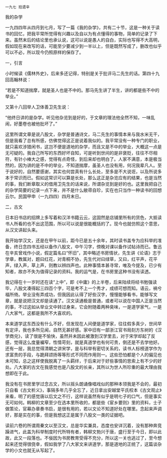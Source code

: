     一九七 拾遗辛 

   我的杂学

   一九四四年从四月到七月，写了一篇《我的杂学》，共有二十节，这是一种关于读书的回忆，把我平常所觉得有兴趣以及自以为有点懂得的事物，简单的记录了下来。虽然末后的结论里也承认说，这可以说是愚人的自白，实际也写得不大高明，假如现在来改写的话，可能至少要减少到一半以上，但是既然写成了，删改也似乎可以不必，所以现今仍照原样的保存了。

   一，引言

   小时候读《儒林外史》，后来多还记得，特别是关于批评马二先生的话。第四十九回高翰林说：

   “若是不知道揣摩，就是圣人也是不中的。那马先生讲了半生，讲的都是些不中的举业。”

   又第十八回举人卫体善卫先生说：

   “他终日讲的是杂学。听见他杂览到是好的，于文章的理法他全然不知，一味乱闹，好墨卷也被他批坏了。”

   这里所谓文章是说八股文，杂学是普通诗文，马二先生的事情本来与我水米无干，但是我看了总有所感，仿佛觉得这正是说着我似的。我平常没有一种专门的职业，就只喜欢涉猎闲书，这岂不便是道地的杂学，而且又是不中的举业，大概这一点是无可疑的。我自己所写的东西好坏自知，可是听到世间的是非褒贬，往往不尽相符，有针小棒大之感，觉得有点奇怪，到后来却也明白了。人家不满意，本是极当然的，因为讲的是不中的举业，不知道揣摩，虽圣人也没有用，何况我辈凡人。至于说好的，自然要感谢，其实也何尝真有什么长处，至多是不大说诳，以及所说多本于常识而已。假如这常识可以算是长处，那么这正是杂览应有的结果，也是当然的事，我们断章取义的借用卫先生的话来说，所谓杂览到是好的也。这里我把自己的杂学简要的记录一点下来，并不是什么敝帚自珍，实在也只当作一种读书的回想云尔。民国甲申（一九四四）四月末日。

   二，古文

   日本旧书店的招牌上多写着和汉洋书籍云云，这固然是店铺里所有的货色，大抵读书人所看的也不出这范围，所以可以说是很能概括的了。现今也就仿照这个意思，从汉文讲起头来。

   我开始学汉文，还是在甲午以前，距今已是五十余年，其时读书盖专为应科举的准备，终日念四书五经以备作八股文，中午习字，傍晚对课以备作试帖诗而已。鲁迅在辛亥曾戏作小说，假定篇名曰“怀旧”，其中略述书房情状，先生讲《论语》志于学章，教属对，题曰红花，对青桐不协，先生代对曰绿草，又曰，红平声，花平声，绿入声，草上声，则教以辨四声也。此种事情本甚寻常，唯及今提及，已少有知者，故亦不失为值得记录的资料。我的运气是，在书房里这种书没有读透。

   我记得在十一岁时还在读“上中”，即《中庸》的上半卷，后来陆续将经书勉强读毕，八股文凑得起三四百个字，可是考不上一个秀才，成绩可想而知。语云，祸兮福所倚。举业没有弄成功，但我因此认得了好些汉字，慢慢能够看书，能够写文章，就是说把汉文却是读通了。汉文读通极是普通，或者可以说在中国人正是当然的事，不过这如从举业文中转过身来，它会附随着两种臭味，一是道学家气，一是八大家气，这都是我所不大喜欢的。

   本来道学这东西没有什么不好，但发现在人间便是道学家，往往假多真少，世间早有定评，我也多所见闻，自然无甚好感。家中旧有一部浙江官书局刻方东树的《汉学商兑》，读了很是不愉快，虽然并未因此被激到汉学里去，对于宋学却起了反感，觉得这么度量褊窄，性情苛刻，就是真道学也有何可贵，倒还是不去学他好。还有一层，我总觉得清朝之讲宋学，是与科举有密切关系的，读书人标榜道学作为求富贵的手段，与跪拜颂扬等等形式不同而作用则一。这些恐怕都是个人的偏见也未可知，总之这样使我脱离了一头羁绊，于后来对于好些事情的思索上有不少的好处。八大家的古文在我感觉也是八股文的长亲，其所以为世人所珍重的最大理由我想即在于此。

   我没有在书房里学过念古文，所以摇头朗诵像唱戏似的那种本领我是不会的，最初只自看《古文析义》，事隔多年几乎全忘了，近日拿出安越堂平氏校本《古文观止》来看，明了的感觉唐以后文之不行，这样说虽然有似乎是明七子的口气，但是事实无可如何。韩柳的文章至少在选本里所收的，都是些《宦乡要则》里的资料，士子做策论，官幕办章奏书启，是很有用的，若以文论不知道好处在哪里。念起来声调好，那是实在的事，但是我想这正是属于八股文一类的证据吧。

   读前六卷的所谓周秦文以至汉文，总是华实兼具，态度也安详沉着，没有那种奔竞躁进气，此盖为科举制度时代所特有者，韩柳文勃兴于唐，盛行至于今日，即以此故，此又一段落也。不佞因为书房教育受得不充分，所以这一关也逃过了，至今想起来还觉得很侥幸，假如我学了八大家文来讲道学，那是道地的正统了，这篇谈杂学的小文也就无从写起了。

